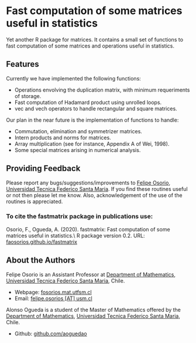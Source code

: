 # Fast computation of some matrices useful in statistics

Yet another R package for matrices. It contains a small set of functions to fast computation of some matrices and operations useful in statistics.

## Features

Currently we have implemented the following functions:
* Operations envolving the duplication matrix, with minimum requeriments of storage.
* Fast computation of Hadamard product using unrolled loops.
* vec and vech operators to handle rectangular and square matrices.

Our plan in the near future is the implementation of functions to handle:
* Commutation, elimination and symmetrizer matrices.
* Intern products and norms for matrices.
* Array multiplication (see for instance, Appendix A of Wei, 1998).
* Some special matrices arising in numerical analysis.

## Providing Feedback

Please report any bugs/suggestions/improvements to [Felipe Osorio](mailto:felipe.osorios@usm.cl), [Universidad Tecnica Federico Santa Maria](http://www.usm.cl). If you find these routines useful or not then please let me know. Also, acknowledgement of the use of the routines is appreciated.

### To cite the fastmatrix package in publications use:

Osorio, F., Ogueda, A. (2020). fastmatrix: Fast computation of some matrices useful in statistics.\ 
R package version 0.2. URL: [faosorios.github.io/fastmatrix](https://faosorios.github.io/fastmatrix/)

## About the Authors

Felipe Osorio is an Assistant Professor at [Department of Mathematics](http://www.mat.utfsm.cl/), [Universidad Tecnica Federico Santa Maria](http://www.usm.cl/), Chile.
* Webpage: [fosorios.mat.utfsm.cl](http://fosorios.mat.utfsm.cl/)
* Email: [felipe.osorios [AT] usm.cl](mailto:felipe.osorios@usm.cl)

Alonso Ogueda is a student of the Master of Mathematics offered by the [Department of Mathematics](http://www.mat.utfsm.cl/), [Universidad Tecnica Federico Santa Maria](http://www.usm.cl/), Chile.
* Github: [github.com/aoguedao](https://github.com/aoguedao)


